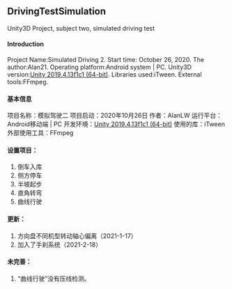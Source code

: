
## DrivingTestSimulation
 Unity3D Project, subject two, simulated driving test
 
#### Introduction
Project Name:Simulated Driving 2.
Start time: ‎October 26, 2020.
The author:Alan21.
Operating platform:Android system | PC.
Unity3D version:[Unity 2019.4.13f1c1 (64-bit)](https://unity.cn/releases/full/2019).
Libraries used:iTween.
External tools:FFmpeg.

#### 基本信息
项目名称：模拟驾驶二
项目启动：‎2020‎年‎10‎月‎26‎日
作者：AlanLW
运行平台：Android移动端 | PC
开发环境：[Unity 2019.4.13f1c1 (64-bit)](https://unity.cn/releases/full/2019)
使用的库：iTween
外部使用工具：FFmpeg

#### 设置项目：
 1. 倒车入库
 3. 侧方停车　　
 4. 半坡起步　　
 5. 直角转弯　　
 6. 曲线行驶
 
#### 更新：
 1. 方向盘不同机型转动轴心偏离（2021-1-17） 
 2. 加入了手刹系统（2021-2-18）

#### 未完善：

 1. “曲线行驶”没有压线检测。 
